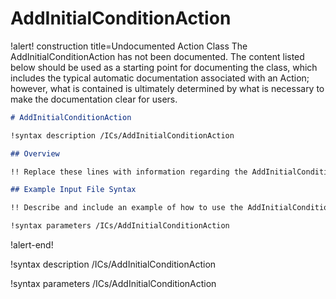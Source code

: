 # AddInitialConditionAction

!alert! construction title=Undocumented Action Class
The AddInitialConditionAction has not been documented. The content listed below should be used as a starting point for
documenting the class, which includes the typical automatic documentation associated with an Action;
however, what is contained is ultimately determined by what is necessary to make the documentation
clear for users.

```markdown
# AddInitialConditionAction

!syntax description /ICs/AddInitialConditionAction

## Overview

!! Replace these lines with information regarding the AddInitialConditionAction action.

## Example Input File Syntax

!! Describe and include an example of how to use the AddInitialConditionAction action.

!syntax parameters /ICs/AddInitialConditionAction
```
!alert-end!

!syntax description /ICs/AddInitialConditionAction

!syntax parameters /ICs/AddInitialConditionAction
